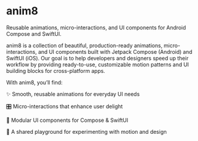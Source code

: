 # anim8
Reusable animations, micro-interactions, and UI components for Android Compose and SwiftUI.

anim8 is a collection of beautiful, production-ready animations, micro-interactions, and UI components built with Jetpack Compose (Android) and SwiftUI (iOS).
Our goal is to help developers and designers speed up their workflow by providing ready-to-use, customizable motion patterns and UI building blocks for cross-platform apps.

With anim8, you’ll find:

✨ Smooth, reusable animations for everyday UI needs

🎛️ Micro-interactions that enhance user delight

🧩 Modular UI components for Compose & SwiftUI

📱 A shared playground for experimenting with motion and design
